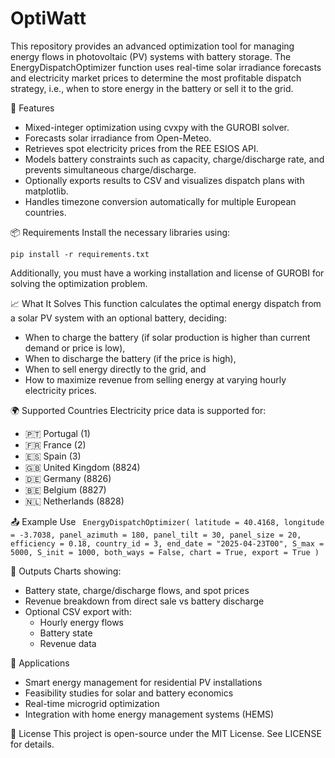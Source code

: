 # OptiWatt
This repository provides an advanced optimization tool for managing energy flows in photovoltaic (PV) systems with battery storage. The EnergyDispatchOptimizer function uses real-time solar irradiance forecasts and electricity market prices to determine the most profitable dispatch strategy, i.e., when to store energy in the battery or sell it to the grid.

🚀 Features
- Mixed-integer optimization using cvxpy with the GUROBI solver.
- Forecasts solar irradiance from Open-Meteo.
- Retrieves spot electricity prices from the REE ESIOS API.
- Models battery constraints such as capacity, charge/discharge rate, and prevents simultaneous charge/discharge.
- Optionally exports results to CSV and visualizes dispatch plans with matplotlib.
- Handles timezone conversion automatically for multiple European countries.

📦 Requirements
Install the necessary libraries using:

`pip install -r requirements.txt`

Additionally, you must have a working installation and license of GUROBI for solving the optimization problem.

📈 What It Solves
This function calculates the optimal energy dispatch from a solar PV system with an optional battery, deciding:

- When to charge the battery (if solar production is higher than current demand or price is low),
- When to discharge the battery (if the price is high),
- When to sell energy directly to the grid, and
- How to maximize revenue from selling energy at varying hourly electricity prices.

🌍 Supported Countries
Electricity price data is supported for:

- 🇵🇹 Portugal (1)
- 🇫🇷 France (2)
- 🇪🇸 Spain (3)
- 🇬🇧 United Kingdom (8824)
- 🇩🇪 Germany (8826)
- 🇧🇪 Belgium (8827)
- 🇳🇱 Netherlands (8828)

📤 Example Use
`
EnergyDispatchOptimizer(
    latitude = 40.4168,
    longitude = -3.7038,
    panel_azimuth = 180,
    panel_tilt = 30,
    panel_size = 20,
    efficiency = 0.18,
    country_id = 3,
    end_date = "2025-04-23T00",
    S_max = 5000,
    S_init = 1000,
    both_ways = False,
    chart = True,
    export = True
)`

📁 Outputs
Charts showing:
- Battery state, charge/discharge flows, and spot prices
- Revenue breakdown from direct sale vs battery discharge
- Optional CSV export with:
    - Hourly energy flows
    - Battery state
    - Revenue data

🧠 Applications
- Smart energy management for residential PV installations
- Feasibility studies for solar and battery economics
- Real-time microgrid optimization
- Integration with home energy management systems (HEMS)

📝 License
This project is open-source under the MIT License. See LICENSE for details.
